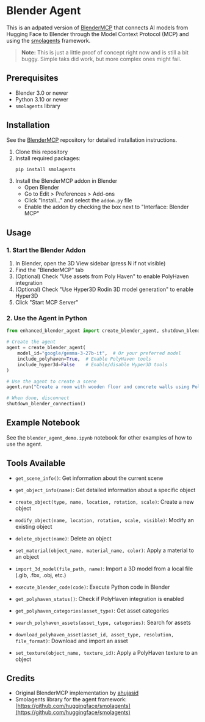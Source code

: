# Blender Agent

This is an adpated version of [BlenderMCP](https://github.com/ahujasid/blender-mcp) that connects AI models from Hugging Face to Blender through the Model Context Protocol (MCP) and using the [smolagents](https://github.com/huggingface/smolagents) framework. 

> **Note:** This is just a little proof of concept right now and is still a bit buggy. Simple taks did work, but more complex ones might fail.

## Prerequisites

- Blender 3.0 or newer
- Python 3.10 or newer
- `smolagents` library

## Installation

See the [BlenderMCP](https://github.com/ahujasid/blender-mcp) repository for detailed installation instructions. 

1. Clone this repository
2. Install required packages:
   ```bash
   pip install smolagents
   ```
3. Install the BlenderMCP addon in Blender
   - Open Blender
   - Go to Edit > Preferences > Add-ons
   - Click "Install..." and select the `addon.py` file
   - Enable the addon by checking the box next to "Interface: Blender MCP"

## Usage

### 1. Start the Blender Addon

1. In Blender, open the 3D View sidebar (press N if not visible)
2. Find the "BlenderMCP" tab
3. (Optional) Check "Use assets from Poly Haven" to enable PolyHaven integration
4. (Optional) Check "Use Hyper3D Rodin 3D model generation" to enable Hyper3D
5. Click "Start MCP Server"

### 2. Use the Agent in Python

```python
from enhanced_blender_agent import create_blender_agent, shutdown_blender_connection

# Create the agent
agent = create_blender_agent(
    model_id="google/gemma-3-27b-it",  # Or your preferred model
    include_polyhaven=True,  # Enable PolyHaven tools
    include_hyper3d=False    # Enable/disable Hyper3D tools
)

# Use the agent to create a scene
agent.run("Create a room with wooden floor and concrete walls using PolyHaven textures")

# When done, disconnect
shutdown_blender_connection()
```

## Example Notebook

See the `blender_agent_demo.ipynb` notebook for other examples of how to use the agent.

## Tools Available

- `get_scene_info()`: Get information about the current scene
- `get_object_info(name)`: Get detailed information about a specific object
- `create_object(type, name, location, rotation, scale)`: Create a new object
- `modify_object(name, location, rotation, scale, visible)`: Modify an existing object
- `delete_object(name)`: Delete an object
- `set_material(object_name, material_name, color)`: Apply a material to an object
- `import_3d_model(file_path, name)`: Import a 3D model from a local file (.glb, .fbx, .obj, etc.)
- `execute_blender_code(code)`: Execute Python code in Blender

- `get_polyhaven_status()`: Check if PolyHaven integration is enabled
- `get_polyhaven_categories(asset_type)`: Get asset categories
- `search_polyhaven_assets(asset_type, categories)`: Search for assets
- `download_polyhaven_asset(asset_id, asset_type, resolution, file_format)`: Download and import an asset
- `set_texture(object_name, texture_id)`: Apply a PolyHaven texture to an object

## Credits

- Original BlenderMCP implementation by [ahujasid](https://github.com/ahujasid/blender-mcp)
- Smolagents library for the agent framework: [https://github.com/huggingface/smolagents](https://github.com/huggingface/smolagents)
